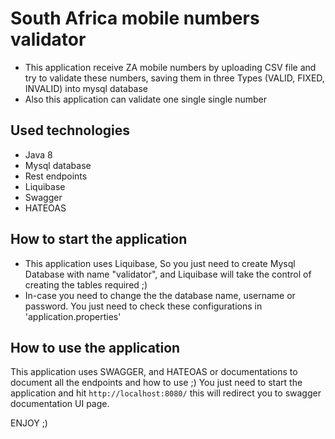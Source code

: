 # South Africa mobile numbers validator
- This application receive ZA mobile numbers by uploading CSV file and try to validate these numbers, saving them in three Types (VALID, FIXED, INVALID) into mysql database
- Also this application can validate one single single number

## Used technologies
- Java 8
- Mysql database
- Rest endpoints
- Liquibase
- Swagger
- HATEOAS


## How to start the application
- This application uses Liquibase, So you just need to create Mysql Database with name "validator", and Liquibase will take the control of creating the tables required ;)  
- In-case you need to change the the database name, username or password. You just need to check these configurations in 'application.properties'

## How to use the application 
This application uses SWAGGER, and HATEOAS or documentations to document all the endpoints and how to use ;)
You just need to start the application and hit `http://localhost:8080/` this will redirect you to swagger documentation UI page. 

ENJOY ;)